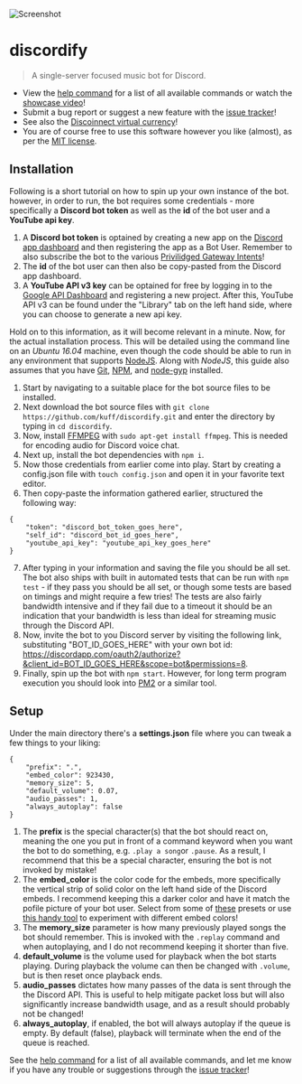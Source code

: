 ![Screenshot](https://www.dropbox.com/s/rh02l5nav2bq7ie/discordify-15.jpg?dl=0&raw=1)

# discordify
>A single-server focused music bot for Discord.

- View the [help command](https://github.com/kuff/discordify/blob/master/FEATURES.jpg) for a list of all available commands or watch the [showcase video](https://www.youtube.com/watch?v=qAYvJtIg1qc)!
- Submit a bug report or suggest a new feature with the [issue tracker](https://github.com/kuff/discordify/issues/new/choose)!
- See also the [Discoinnect virtual currency](https://github.com/kuff/discoinnect)!
- You are of course free to use this software however you like (almost), as per the [MIT license](https://github.com/kuff/discordify/blob/master/LICENSE).

## Installation
Following is a short tutorial on how to spin up your own instance of the bot.
however, in order to run, the bot requires some credentials - more specifically a **Discord bot token** as well as the **id** of the bot user and a **YouTube api key**.

1.  A **Discord bot token** is optained by creating a new app on the [Discord app dashboard](https://discordapp.com/developers/applications) and then registering the app as a Bot User. Remember to also subscribe the bot to the various [Privilidged Gateway Intents](https://cdn.discordapp.com/attachments/769862166131245066/770741048577622096/image0.png)!
2.  The **id** of the bot user can then also be copy-pasted from the Discord app dashboard.
3.  A **YouTube API v3 key** can be optained for free by logging in to the [Google API Dashboard](https://console.cloud.google.com/apis) and registering a new project. After this, YouTube API v3 can be found under the "Library" tab on the left hand side, where you can choose to generate a new api key.

Hold on to this information, as it will become relevant in a minute. Now, for the actual installation process. This will be detailed using the command line on an *Ubuntu 16.04* machine, even though the code should be able to run in any environment that supports [NodeJS](https://nodejs.org/en/). Along with *NodeJS*, this guide also assumes that you have [Git](https://git-scm.com/), [NPM](https://www.npmjs.com/), and [node-gyp](https://github.com/nodejs/node-gyp) installed.

1.  Start by navigating to a suitable place for the bot source files to be installed.
2.  Next download the bot source files with `git clone https://github.com/kuff/discordify.git` and enter the directory by typing in `cd discordify`.
3.  Now, install [FFMPEG](https://www.ffmpeg.org/) with `sudo apt-get install ffmpeg`. This is needed for encoding audio for Discord voice chat.
4.  Next up, install the bot dependencies with `npm i`.
5.  Now those credentials from earlier come into play. Start by creating a config.json file with `touch config.json` and open it in your favorite text editor.
6.  Then copy-paste the information gathered earlier, structured the following way:

```
{
    "token": "discord_bot_token_goes_here",
    "self_id": "discord_bot_id_goes_here",
    "youtube_api_key": "youtube_api_key_goes_here"
}
```
7.  After typing in your information and saving the file you should be all set. The bot also ships with built in automated tests that can be run with `npm test` - if they pass you should be all set, or though some tests are based on timings and might require a few tries! The tests are also fairly bandwidth intensive and if they fail due to a timeout it should be an indication that your bandwidth is less than ideal for streaming music through the Discord API.
8.  Now, invite the bot to you Discord server by visiting the following link, substituting "BOT_ID_GOES_HERE" with your own bot id: https://discordapp.com/oauth2/authorize?&client_id=BOT_ID_GOES_HERE&scope=bot&permissions=8.
9.  Finally, spin up the bot with `npm start`. However, for long term program execution you should look into [PM2](http://pm2.keymetrics.io/) or a similar tool.

## Setup

Under the main directory there's a **settings.json** file where you can tweak a few things to your liking:
```
{
    "prefix": ".",
    "embed_color": 923430,
    "memory_size": 5,
    "default_volume": 0.07,
    "audio_passes": 1,
    "always_autoplay": false
}
````
1.  The **prefix** is the special character(s) that the bot should react on, meaning the one you put in front of a command keyword when you want the bot to do something, e.g. `.play a song`or `.pause`. As a result, I recommend that this be a special character, ensuring the bot is not invoked by mistake!
2.  The **embed_color** is the color code for the embeds, more specifically the vertical strip of solid color on the left hand side of the Discord embeds. I recommend keeping this a darker color and have it match the pofile picture of your bot user. Select from some of [these](https://gist.github.com/thomasbnt/b6f455e2c7d743b796917fa3c205f812) presets or use [this handy tool](https://leovoel.github.io/embed-visualizer/) to experiment with different embed colors!
3.  The **memory_size** parameter is how many previously played songs the bot should remember. This is invoked with the `.replay` command and when autoplaying, and I do not recommend keeping it shorter than five.
4.  **default_volume** is the volume used for playback when the bot starts playing. During playback the volume can then be changed with `.volume`, but is then reset once playback ends.
5.  **audio_passes** dictates how many passes of the data is sent through the the Discord API. This is useful to help mitigate packet loss but will also significantly increase bandwidth usage, and as a result should probably not be changed!
6.  **always_autoplay**, if enabled, the bot will always autoplay if the queue is empty. By default (false), playback will terminate when the end of the queue is reached.

See the [help command](https://github.com/kuff/discordify/blob/master/FEATURES.jpg) for a list of all available commands, and let me know if you have any trouble or suggestions through the [issue tracker](https://github.com/kuff/discordify/issues/new/choose)!
